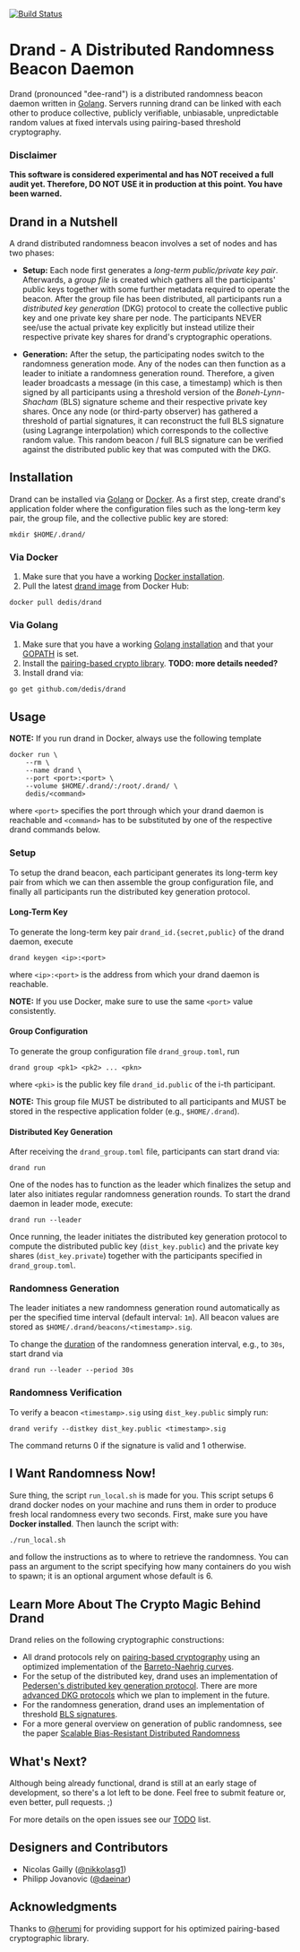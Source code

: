 [![Build Status](https://travis-ci.org/dedis/drand.svg?branch=master)](https://travis-ci.org/dedis/drand)

# Drand - A Distributed Randomness Beacon Daemon

Drand (pronounced "dee-rand") is a distributed randomness beacon daemon written
in [Golang](https://golang.org/). Servers running drand can be linked with each
other to produce collective, publicly verifiable, unbiasable, unpredictable
random values at fixed intervals using pairing-based threshold cryptography.

### Disclaimer

**This software is considered experimental and has NOT received a
full audit yet. Therefore, DO NOT USE it in production at this point. You have
been warned.**

## Drand in a Nutshell

A drand distributed randomness beacon involves a set of nodes and has two phases:

- **Setup:** Each node first generates a *long-term public/private key
    pair*. Afterwards, a *group file* is created which gathers all the
    participants' public keys together with some further metadata required to
    operate the beacon. After the group file has been distributed, all
    participants run a *distributed key generation* (DKG) protocol to create
    the collective public key and one private key share per node. The
    participants NEVER see/use the actual private key explicitly but instead
    utilize their respective private key shares for drand's cryptographic
    operations.

- **Generation:** After the setup, the participating nodes switch to the
    randomness generation mode. Any of the nodes can then function as a leader
    to initiate a randomness generation round. Therefore, a given leader broadcasts
    a message (in this case, a timestamp) which is then signed by all
    participants using a threshold version of the *Boneh-Lynn-Shacham* (BLS)
    signature scheme and their respective private key shares. Once any node (or
    third-party observer) has gathered a threshold of partial signatures, it can
    reconstruct the full BLS signature (using Lagrange interpolation) which
    corresponds to the collective random value. This random beacon / full BLS
    signature can be verified against the distributed public key that was
    computed with the DKG.

## Installation 

Drand can be installed via [Golang](https://golang.org/) or [Docker](https://www.docker.com/). 
As a first step, create drand's application folder where the configuration files
such as the long-term key pair, the group file, and the collective public key
are stored:
```
mkdir $HOME/.drand/
```

### Via Docker

1. Make sure that you have a working [Docker installation](https://docs.docker.com/engine/installation/). 
2. Pull the latest [drand image](https://hub.docker.com/r/dedis/drand/) from Docker Hub: 
```
docker pull dedis/drand
```

### Via Golang

1. Make sure that you have a working [Golang installation](https://golang.org/doc/install) and that your [GOPATH](https://golang.org/doc/code.html#GOPATH) is set.
2. Install the [pairing-based crypto library](https://github.com/dfinity/bn). **TODO: more details needed?**
3. Install drand via:
```
go get github.com/dedis/drand
```

## Usage

**NOTE:** If you run drand in Docker, always use the following template
```
docker run \ 
    --rm \ 
    --name drand \
    --port <port>:<port> \ 
    --volume $HOME/.drand/:/root/.drand/ \ 
    dedis/<command>
```
where `<port>` specifies the port through which your drand daemon is reachable
and `<command>` has to be substituted by one of the respective drand
commands below.

### Setup

To setup the drand beacon, each participant generates its long-term key pair
from which we can then assemble the group configuration file, and finally all
participants run the distributed key generation protocol.

#### Long-Term Key

To generate the long-term key pair `drand_id.{secret,public}` of the drand daemon, execute
```
drand keygen <ip>:<port>
```
where `<ip>:<port>` is the address from which your drand daemon is reachable.

**NOTE:** If you use Docker, make sure to use the same `<port>` value consistently.

#### Group Configuration

To generate the group configuration file `drand_group.toml`, run
```
drand group <pk1> <pk2> ... <pkn>
```
where `<pki>` is the public key file `drand_id.public` of the i-th participant.

**NOTE:** This group file MUST be distributed to all participants and MUST be
stored in the respective application folder (e.g., `$HOME/.drand`).

#### Distributed Key Generation

After receiving the `drand_group.toml` file, participants can start drand via:
```
drand run
```

One of the nodes has to function as the leader which finalizes the setup and
later also initiates regular randomness generation rounds. To start the drand
daemon in leader mode, execute:
```
drand run --leader
```

Once running, the leader initiates the distributed key generation protocol to
compute the distributed public key (`dist_key.public`) and the private key
shares (`dist_key.private`) together with the participants specified in
`drand_group.toml`.

### Randomness Generation

The leader initiates a new randomness generation round automatically as per the
specified time interval (default interval: `1m`). All beacon values are stored
as `$HOME/.drand/beacons/<timestamp>.sig`.

To change the [duration](https://golang.org/pkg/time/#ParseDuration) of the
randomness generation interval, e.g., to `30s`, start drand via
```
drand run --leader --period 30s
```

### Randomness Verification

To verify a beacon `<timestamp>.sig` using `dist_key.public` simply run:
```
drand verify --distkey dist_key.public <timestamp>.sig
```
The command returns 0 if the signature is valid and 1 otherwise.

## I Want Randomness Now!

Sure thing, the script `run_local.sh` is made for you. This script setups 6 drand docker nodes on your machine and runs them in order to produce fresh local randomness every two seconds. First, make sure you have **Docker installed**. Then launch the script with:
```bash
./run_local.sh
```
and follow the instructions as to where to retrieve the randomness. You can pass an argument to the script specifying how many containers do you wish to spawn; it is an optional argument whose default is 6.

## Learn More About The Crypto Magic Behind Drand

Drand relies on the following cryptographic constructions:
- All drand protocols rely on [pairing-based cryptography](https://en.wikipedia.org/wiki/Pairing-based_cryptography) using
  an optimized implementation of the [Barreto-Naehrig curves](https://github.com/dfinity/bn).
- For the setup of the distributed key, drand uses an implementation of
  [Pedersen's distributed key generation protocol](https://link.springer.com/article/10.1007/s00145-006-0347-3).
  There are more [advanced DKG protocols](https://eprint.iacr.org/2012/377.pdf) which we plan to implement in the future.
- For the randomness generation, drand uses an implementation of threshold 
  [BLS signatures](https://www.iacr.org/archive/asiacrypt2001/22480516.pdf).
- For a more general overview on generation of public randomness, see the
  paper [Scalable Bias-Resistant Distributed Randomness](https://eprint.iacr.org/2016/1067.pdf)

## What's Next?

Although being already functional, drand is still at an early stage of
development, so there's a lot left to be done. Feel free to submit feature or,
even better, pull requests. ;)

For more details on the open issues see our [TODO](https://github.com/dedis/drand/blob/master/TODO.md) list.

## Designers and Contributors

- Nicolas Gailly ([@nikkolasg1](https://twitter.com/nikkolasg1))
- Philipp Jovanovic ([@daeinar](https://twitter.com/daeinar))

## Acknowledgments

Thanks to [@herumi](https://github.com/herumi) for providing support for his
optimized pairing-based cryptographic library.
